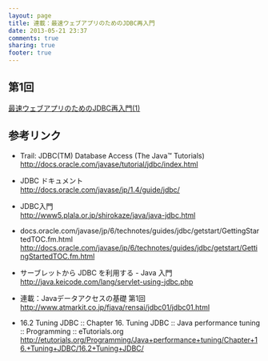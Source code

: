 ```yaml
---
layout: page
title: 連載：最速ウェブアプリのためのJDBC再入門
date: 2013-05-21 23:37
comments: true
sharing: true
footer: true
---
```


## 第1回

[最速ウェブアプリのためのJDBC再入門(1)](/blog/2013/05/21/dig-into-jdbc/)


## 参考リンク

* Trail: JDBC(TM) Database Access (The Java™ Tutorials)  
http://docs.oracle.com/javase/tutorial/jdbc/index.html

* JDBC ドキュメント  
http://docs.oracle.com/javase/jp/1.4/guide/jdbc/

* JDBC入門  
http://www5.plala.or.jp/shirokaze/java/java-jdbc.html

* docs.oracle.com/javase/jp/6/technotes/guides/jdbc/getstart/GettingStartedTOC.fm.html  
http://docs.oracle.com/javase/jp/6/technotes/guides/jdbc/getstart/GettingStartedTOC.fm.html

* サーブレットから JDBC を利用する - Java 入門  
http://java.keicode.com/lang/servlet-using-jdbc.php

* 連載：Javaデータアクセスの基礎 第1回  
http://www.atmarkit.co.jp/fjava/rensai/jdbc01/jdbc01.html

* 16.2 Tuning JDBC :: Chapter 16. Tuning JDBC :: Java performance tuning :: Programming :: eTutorials.org  
http://etutorials.org/Programming/Java+performance+tuning/Chapter+16.+Tuning+JDBC/16.2+Tuning+JDBC/

